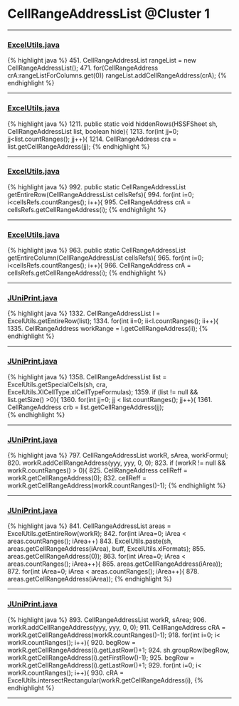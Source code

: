 # CellRangeAddressList @Cluster 1

***

### [ExcelUtils.java](https://searchcode.com/codesearch/view/60212069/)
{% highlight java %}
451. CellRangeAddressList rangeList = new CellRangeAddressList();
471.   for(CellRangeAddress crA:rangeListForColumns.get(0)) rangeList.addCellRangeAddress(crA);
{% endhighlight %}

***

### [ExcelUtils.java](https://searchcode.com/codesearch/view/60212069/)
{% highlight java %}
1211. public static void hiddenRows(HSSFSheet sh, CellRangeAddressList list, boolean hide){
1213.     for(int jj=0; jj<list.countRanges(); jj++){
1214.       CellRangeAddress cra = list.getCellRangeAddress(jj);
{% endhighlight %}

***

### [ExcelUtils.java](https://searchcode.com/codesearch/view/60212069/)
{% highlight java %}
992. public static CellRangeAddressList getEntireRow(CellRangeAddressList cellsRefs){
994.   for(int i=0; i<cellsRefs.countRanges(); i++){
995.     CellRangeAddress crA  = cellsRefs.getCellRangeAddress(i);
{% endhighlight %}

***

### [ExcelUtils.java](https://searchcode.com/codesearch/view/60212069/)
{% highlight java %}
963. public static CellRangeAddressList getEntireColumn(CellRangeAddressList cellsRefs){
965.   for(int i=0; i<cellsRefs.countRanges(); i++){
966.     CellRangeAddress crA  = cellsRefs.getCellRangeAddress(i);
{% endhighlight %}

***

### [JUniPrint.java](https://searchcode.com/codesearch/view/60212057/)
{% highlight java %}
1332. CellRangeAddressList l = ExcelUtils.getEntireRow(list);
1334.   for(int ii=0; ii<l.countRanges(); ii++){
1335.     CellRangeAddress workRange = l.getCellRangeAddress(ii);
{% endhighlight %}

***

### [JUniPrint.java](https://searchcode.com/codesearch/view/60212057/)
{% highlight java %}
1358. CellRangeAddressList list = ExcelUtils.getSpecialCells(sh, cra, ExcelUtils.XlCellType.xlCellTypeFormulas);
1359. if (list != null && list.getSize() >0){
1360.   for(int jj=0; jj < list.countRanges(); jj++){
1361.   CellRangeAddress crb = list.getCellRangeAddress(jj);  
{% endhighlight %}

***

### [JUniPrint.java](https://searchcode.com/codesearch/view/60212057/)
{% highlight java %}
797. CellRangeAddressList workR, sArea, workFormul;
820.           workR.addCellRangeAddress(yyy, yyy, 0, 0);
823.     if (workR != null && workR.countRanges() > 0){
825.         CellRangeAddress cellReff = workR.getCellRangeAddress(0);
832.         cellReff = workR.getCellRangeAddress(workR.countRanges()-1);
{% endhighlight %}

***

### [JUniPrint.java](https://searchcode.com/codesearch/view/60212057/)
{% highlight java %}
841. CellRangeAddressList areas =  ExcelUtils.getEntireRow(workR);
842. for(int iArea=0; iArea < areas.countRanges(); iArea++)
843.   ExcelUtils.paste(sh, areas.getCellRangeAddress(iArea), buff, ExcelUtils.xlFormats);
855.             areas.getCellRangeAddress(0));
863.   for(int iArea=0; iArea < areas.countRanges(); iArea++){
865.         areas.getCellRangeAddress(iArea));
872.     for(int iArea=0; iArea < areas.countRanges(); iArea++){
878.               areas.getCellRangeAddress(iArea));
{% endhighlight %}

***

### [JUniPrint.java](https://searchcode.com/codesearch/view/60212057/)
{% highlight java %}
893. CellRangeAddressList workR, sArea;
906.         workR.addCellRangeAddress(yyy, yyy, 0, 0);
911.       CellRangeAddress cRA =  workR.getCellRangeAddress(workR.countRanges()-1);
918.       for(int i=0; i< workR.countRanges(); i++){
920.           begRow = workR.getCellRangeAddress(i).getLastRow()+1; 
924.           sh.groupRow(begRow, workR.getCellRangeAddress(i).getFirstRow()-1);
925.           begRow = workR.getCellRangeAddress(i).getLastRow()+1;
929.         for(int i=0; i< workR.countRanges(); i++){
930.           cRA = ExcelUtils.intersectRectangular(workR.getCellRangeAddress(i), 
{% endhighlight %}

***

